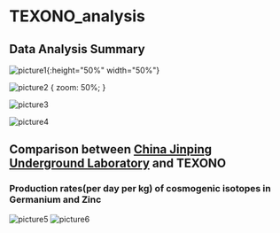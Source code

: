 # TEXONO_analysis

## Data Analysis Summary 
![picture1](https://user-images.githubusercontent.com/36488608/42108160-5bfc5ffc-7b9f-11e8-981f-1da11baaaddc.png){:height="50%" width="50%"}

![picture2](https://user-images.githubusercontent.com/36488608/42108228-88157a7e-7b9f-11e8-947d-cf5ac66cdddf.png) { zoom: 50%; }

![picture3](https://user-images.githubusercontent.com/36488608/42108251-955fb42e-7b9f-11e8-847f-72e2b73a167e.png)

![picture4](https://user-images.githubusercontent.com/36488608/42108254-9878f27e-7b9f-11e8-9dfb-db9e5ca8ff7d.png)





## Comparison between [China Jinping Underground Laboratory](https://en.wikipedia.org/wiki/China_Jinping_Underground_Laboratory) and TEXONO
### Production rates(per day per kg) of cosmogenic isotopes in Germanium and Zinc 

![picture5](https://user-images.githubusercontent.com/36488608/42108261-9c9bca5c-7b9f-11e8-913a-49cb74717e1f.png)
![picture6](https://user-images.githubusercontent.com/36488608/42109035-eab66a06-7ba1-11e8-9995-ec4468a595ac.png)
